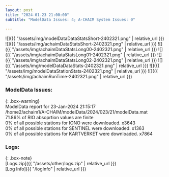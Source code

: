 ```yaml
---
layout: post
title: "2024-01-23 21:00:00"
subtitle: "ModelData Issues: 4; A-CHAIM System Issues: 0"

---
```


![]({{ "/assets/img/modelDataDataStatsShort-2402321.png" | relative_url }})
![]({{ "/assets/img/achaimDataStatsShort-2402321.png" | relative_url }})
![]({{ "/assets/img/achaimDataStatsLong00-2402321.png" | relative_url }})
![]({{ "/assets/img/achaimDataStatsLong01-2402321.png" | relative_url }})
![]({{ "/assets/img/achaimDataStatsLong02-2402321.png" | relative_url }})
![]({{ "/assets/img/modelDataDataStats-2402321.png" | relative_url }})
![]({{ "/assets/img/modelDataStationStats-2402321.png" | relative_url }})
![]({{ "/assets/img/achaimRunTime-2402321.png" | relative_url }})


### ModelData Issues:  
  
{: .box-warning}  
 ModelData report for 23-Jan-2024 21:15:17   
 /home2/achaim1/A-CHAIM/modelData/2024/023/21/modelData.mat   
 71.86% of RIO absoprtion values are finite   
 0% of all possible stations for IONO were downloaded. x3643   
 0% of all possible stations for SENTINEL were downloaded. x1363   
 0% of all possible stations for KARTVERKET were downloaded. x7864   
  


### Logs:  
  
{: .box-note}  
[Logs.zip]({{ "/assets/other/logs.zip" | relative_url }})  
[Log Info]({{ "/logInfo" | relative_url }})  
